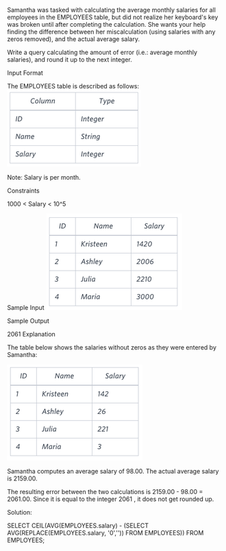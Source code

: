 Samantha was tasked with calculating the average monthly salaries for all employees in the EMPLOYEES table, but did not realize her keyboard's  key was broken until after completing the calculation. She wants your help finding the difference between her miscalculation (using salaries with any zeros removed), and the actual average salary.

Write a query calculating the amount of error (i.e.:  average monthly salaries), and round it up to the next integer.

Input Format

The EMPLOYEES table is described as follows:
![img_21.png](img_21.png)


Note: Salary is per month.

Constraints

1000 < Salary < 10^5

Sample Input
![img_22.png](img_22.png)


Sample Output

2061
Explanation

The table below shows the salaries without zeros as they were entered by Samantha:

![img_23.png](img_23.png)

Samantha computes an average salary of 98.00. The actual average salary is 2159.00.

The resulting error between the two calculations is 2159.00 - 98.00 = 2061.00. Since it is equal to the integer 2061 , it does not get rounded up.

Solution:

SELECT CEIL(AVG(EMPLOYEES.salary) - (SELECT AVG(REPLACE(EMPLOYEES.salary, '0','')) FROM EMPLOYEES))
FROM EMPLOYEES;  